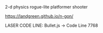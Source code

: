 2-d physics rogue-lite platformer shooter

https://landgreen.github.io/n-gon/

LASER CODE LINE: Bullet.js -> Code Line 7768
